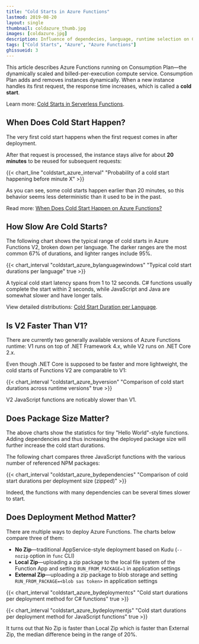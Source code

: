 ```yaml
---
title: "Cold Starts in Azure Functions"
lastmod: 2019-08-20
layout: single
thumbnail: coldazure_thumb.jpg
images: [coldazure.jpg]
description: Influence of dependecies, language, runtime selection on Consumption Plan
tags: ["Cold Starts", "Azure", "Azure Functions"]
ghissueid: 3
---
```


This article describes Azure Functions running on Consumption Plan&mdash;the dynamically scaled and billed-per-execution compute service. Consumption Plan adds and removes instances dynamically. When a new instance handles its first request, the response time increases, which is called a **cold start**.

Learn more: [Cold Starts in Serverless Functions](/serverless/coldstarts/define/).

When Does Cold Start Happen?
----------------------------

The very first cold start happens when the first request comes in after deployment.

After that request is processed, the instance stays alive for about **20 minutes** to be reused for subsequent requests:

{{< chart_line
    "coldstart_azure_interval"
    "Probability of a cold start happening before minute X" >}}

As you can see, some cold starts happen earlier than 20 minutes, so this behavior seems less deterministic than it used to be in the past.

Read more: [When Does Cold Start Happen on Azure Functions?](/serverless/coldstarts/azure/intervals/)


How Slow Are Cold Starts?
-------------------------

The following chart shows the typical range of cold starts in Azure Functions V2, broken down per language. The darker ranges are the most common 67% of durations, and lighter ranges include 95%.

{{< chart_interval
    "coldstart_azure_bylanguagewindows"
    "Typical cold start durations per language"
    true >}}

A typical cold start latency spans from 1 to 12 seconds. C# functions usually complete the start within 2 seconds, while JavaScript and Java are somewhat slower and have longer tails.

View detailed distributions: [Cold Start Duration per Language](/serverless/coldstarts/azure/languages/).

Is V2 Faster Than V1?
---------------------

There are currently two generally available versions of Azure Functions runtime: V1 runs on top of .NET Framework 4.x, while V2 runs on .NET Core 2.x.

Even though .NET Core is supposed to be faster and more lightweight, the cold starts of Functions V2 are comparable to V1:

{{< chart_interval
    "coldstart_azure_byversion"
    "Comparison of cold start durations across runtime versions"
    true >}}

V2 JavaScript functions are noticably slower than V1.

Does Package Size Matter?
-------------------------

The above charts show the statistics for tiny "Hello World"-style functions. Adding dependencies and thus increasing the deployed package size will further increase the cold start durations.

The following chart compares three JavaScript functions with the various number of referenced NPM packages:

{{< chart_interval
    "coldstart_azure_bydependencies"
    "Comparison of cold start durations per deployment size (zipped)" >}}

Indeed, the functions with many dependencies can be several times slower to start.

Does Deployment Method Matter?
------------------------------

There are multiple ways to deploy Azure Functions. The charts below compare three of them:

- **No Zip**&mdash;traditional AppService-style deployment based on Kudu (`--nozip` option in `func` CLI)
- **Local Zip**&mdash;uploading a zip package to the local file system of the Function App and setting `RUN_FROM_PACKAGE=1` in application settings
- **External Zip**&mdash;uploading a zip package to blob storage and setting `RUN_FROM_PACKAGE=<blob sas token>` in application settings

{{< chart_interval
    "coldstart_azure_bydeploymentcs"
    "Cold start durations per deployment method for C# functions"
    true >}}

{{< chart_interval
    "coldstart_azure_bydeploymentjs"
    "Cold start durations per deployment method for JavaScript functions"
    true >}}

It turns out that No Zip is faster than Local Zip which is faster than External Zip, the median difference being in the range of 20%.